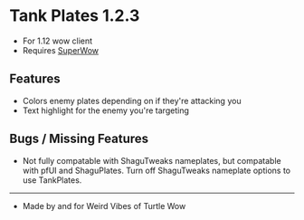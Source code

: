 # Tank Plates 1.2.3

* For 1.12 wow client
* Requires [SuperWow](https://github.com/balakethelock/SuperWoW/)

## Features

* Colors enemy plates depending on if they're attacking you
* Text highlight for the enemy you're targeting

## Bugs / Missing Features

* Not fully compatable with ShaguTweaks nameplates, but compatable with pfUI and ShaguPlates. Turn off ShaguTweaks nameplate options to use TankPlates.  

___
* Made by and for Weird Vibes of Turtle Wow  
